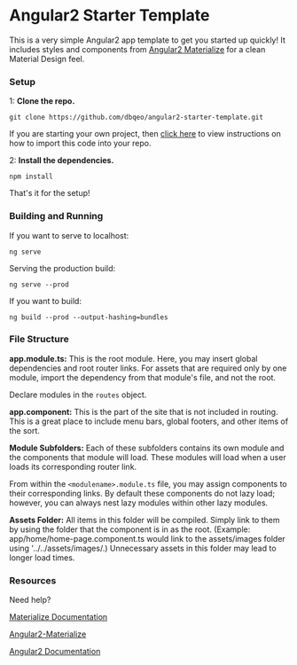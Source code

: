 # Angular2 Starter Template

This is a very simple Angular2 app template to get you started up quickly! It includes styles and components from [Angular2 Materialize]()
for a clean Material Design feel.

### Setup

1: **Clone the repo.** 

```
git clone https://github.com/dbqeo/angular2-starter-template.git
```

If you are starting your own project, then [click here](https://help.github.com/articles/adding-an-existing-project-to-github-using-the-command-line/)
to view instructions on how to import this code into your repo.

2: **Install the dependencies.**
```
npm install
```

That's it for the setup!

### Building and Running

If you want to serve to localhost:
```
ng serve
```

Serving the production build:
```
ng serve --prod
```

If you want to build:
```
ng build --prod --output-hashing=bundles
```

### File Structure

**app.module.ts:**
This is the root module. Here, you may insert global dependencies and root router links. For assets that are required only by one module, import the dependency from that module's file, and not the root.

Declare modules in the `routes` object. 

**app.component:**
This is the part of the site that is not included in routing. This is a great place to include menu bars, global footers, and other items of the sort.

**Module Subfolders:**
Each of these subfolders contains its own module and the components that module will load. These modules will load when a user loads its corresponding router link.

From within the `<modulename>.module.ts` file, you may assign components to their corresponding links. By default these components do not lazy load; however, you can always nest lazy modules within other lazy modules.

**Assets Folder:**
All items in this folder will be compiled. Simply link to them by using the folder that the component is in as the root. (Example: app/home/home-page.component.ts would link to the assets/images folder using '../../assets/images/.) Unnecessary assets in this folder may lead to longer load times.

### Resources

Need help?

[Materialize Documentation](http://materializecss.com/)

[Angular2-Materialize](https://github.com/InfomediaLtd/angular2-materialize)

[Angular2 Documentation](https://angular.io/docs)
